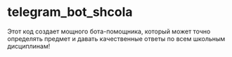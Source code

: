 # telegram_bot_shcola
Этот код создает мощного бота-помощника, который может точно определять предмет и давать качественные ответы по всем школьным дисциплинам!
